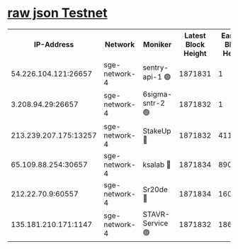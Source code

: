 
[raw json Testnet](https://rpc-check.sget.stavr.tech/sget/rpc-sget-result.json)
=


<table><tr><th>IP-Address</th><th>Network</th><th>Moniker</th><th>Latest Block Height</th><th>Earliest Block Height</th><th>Catching Up</th><th>Tx Index</th><th>Voting Power</th><th>Scan Time</th></tr><tr><td>54.226.104.121:26657</td><td>sge-network-4</td><td>sentry-api-1 🟢</td><td>1871831</td><td>1</td><td>False</td><td>on</td><td>0</td><td>2024-03-05T18:18:09.903465622UTC</td></tr><tr><td>3.208.94.29:26657</td><td>sge-network-4</td><td>6sigma-sntr-2 🟢</td><td>1871832</td><td>1</td><td>False</td><td>on</td><td>0</td><td>2024-03-05T18:18:19.205199650UTC</td></tr><tr><td>213.239.207.175:13257</td><td>sge-network-4</td><td>StakeUp 🔴</td><td>1871832</td><td>411001</td><td>False</td><td>off</td><td>100</td><td>2024-03-05T18:18:18.282744115UTC</td></tr><tr><td>65.109.88.254:30657</td><td>sge-network-4</td><td>ksalab 🔴</td><td>1871834</td><td>890001</td><td>False</td><td>off</td><td>2737</td><td>2024-03-05T18:18:25.614783418UTC</td></tr><tr><td>212.22.70.9:60557</td><td>sge-network-4</td><td>Sr20de 🔴</td><td>1871834</td><td>1608978</td><td>False</td><td>on</td><td>104</td><td>2024-03-05T18:18:26.009004849UTC</td></tr><tr><td>135.181.210.171:1147</td><td>sge-network-4</td><td>STAVR-Service 🟢</td><td>1871832</td><td>1866001</td><td>False</td><td>on</td><td>0</td><td>2024-03-05T18:18:18.597234026UTC</td></tr></table>
